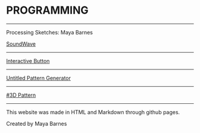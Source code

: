 # PROGRAMMING

---

Processing Sketches: Maya Barnes

[SoundWave](https://mayacbarnes.github.io/processing/soundwave.html)

---

[Interactive Button](https://mayacbarnes.github.io/processing/button.html)

---

[Untitled Pattern Generator](https://mayacbarnes.github.io/processing/pattern.html)

---

[#3D Pattern](https://mayacbarnes.github.io/processing/3dpattern.html)

---

This website was made in HTML and Markdown through github pages.

Created by Maya Barnes
